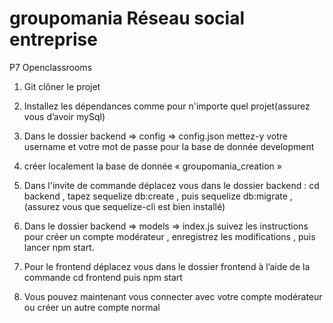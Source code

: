 # groupomania Réseau social entreprise
P7 Openclassrooms

1) Git clôner le projet 

2) Installez les dépendances comme pour n'importe quel projet(assurez vous d’avoir mySql)

3) Dans le dossier backend => config => config.json mettez-y votre username et votre mot de passe pour la base de donnée development

4) créer localement la base de donnée « groupomania_creation »

5) Dans l'invite de commande déplacez vous dans le dossier backend : cd backend , tapez sequelize db:create , puis sequelize db:migrate , (assurez vous que sequelize-cli est bien installé)

6) Dans le dossier backend => models => index.js suivez les instructions pour créer un compte modérateur , enregistrez les modifications , puis lancer npm start. 

7) Pour le frontend déplacez vous dans le dossier frontend à l’aide de la commande cd frontend puis npm start 

8) Vous pouvez maintenant vous connecter avec votre compte modérateur ou créer un autre compte normal			

    